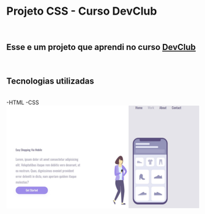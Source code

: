 <h1>Projeto CSS - Curso DevClub</h1>
<br>
<h2>Esse e um projeto que aprendi no curso <a href="https://rodolfomori.com.br/devclub">DevClub</a></h2>
<br>
<h2>Tecnologias utilizadas</h2>
<br>
-HTML
-CSS
<img src="https://github.com/eduardocastrotupa/CSS-PROJETO-pt1-4-Responsive/blob/main/img/capa-projeto-web.jpg?raw=true"/>
